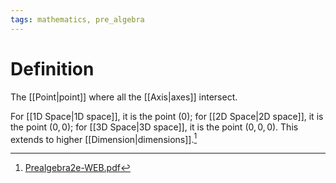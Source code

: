 ```yaml
---
tags: mathematics, pre_algebra
---
```


# Definition

The [[Point|point]] where all the [[Axis|axes]] intersect.

For [[1D Space|1D space]], it is the point $(0)$; for [[2D Space|2D space]], it is the point $(0, 0)$; for [[3D Space|3D space]], it is the point $(0, 0, 0)$. This extends to higher [[Dimension|dimensions]].[^1]

[^1]: [Prealgebra2e-WEB.pdf](zotero://open-pdf/library/items/W4QW2QZI?page=968)
